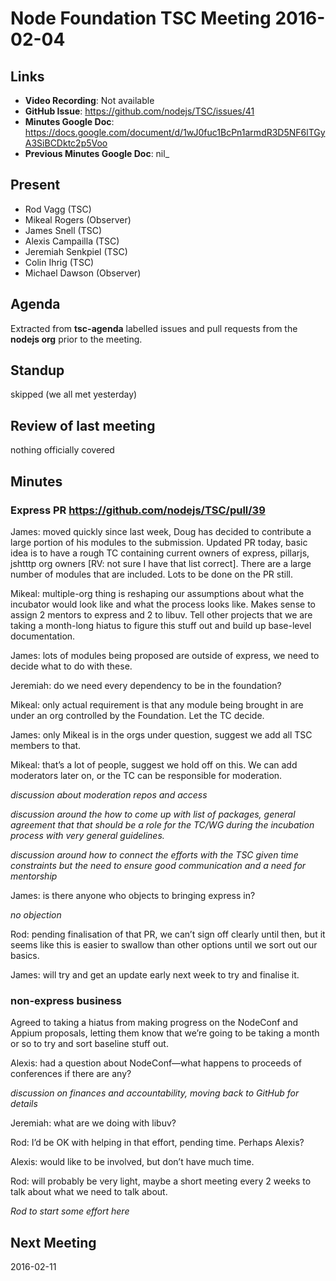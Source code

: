 # Node Foundation TSC Meeting 2016-02-04

## Links

* **Video Recording**: Not available
* **GitHub Issue**: <https://github.com/nodejs/TSC/issues/41>
* **Minutes Google Doc**: <https://docs.google.com/document/d/1wJ0fuc1BcPn1armdR3D5NF6lTGyA3SiBCDktc2p5Voo>
* **Previous Minutes Google Doc**: nil\_

## Present

* Rod Vagg (TSC)
* Mikeal Rogers (Observer)
* James Snell (TSC)
* Alexis Campailla (TSC)
* Jeremiah Senkpiel (TSC)
* Colin Ihrig (TSC)
* Michael Dawson (Observer)

## Agenda

Extracted from **tsc-agenda** labelled issues and pull requests from the **nodejs org** prior to the meeting.

## Standup

skipped (we all met yesterday)

## Review of last meeting

nothing officially covered

## Minutes

### Express PR <https://github.com/nodejs/TSC/pull/39>

James: moved quickly since last week, Doug has decided to contribute a large portion of his modules to the submission. Updated PR today, basic idea is to have a rough TC containing current owners of express, pillarjs, jshtttp org owners \[RV: not sure I have that list correct]. There are a large number of modules that are included. Lots to be done on the PR still.

Mikeal: multiple-org thing is reshaping our assumptions about what the incubator would look like and what the process looks like. Makes sense to assign 2 mentors to express and 2 to libuv. Tell other projects that we are taking a month-long hiatus to figure this stuff out and build up base-level documentation.

James: lots of modules being proposed are outside of express, we need to decide what to do with these.

Jeremiah: do we need every dependency to be in the foundation?

Mikeal: only actual requirement is that any module being brought in are under an org controlled by the Foundation. Let the TC decide.

James: only Mikeal is in the orgs under question, suggest we add all TSC members to that.

Mikeal: that’s a lot of people, suggest we hold off on this. We can add moderators later on, or the TC can be responsible for moderation.

_discussion about moderation repos and access_

_discussion around the how to come up with list of packages, general agreement that that should be a role for the TC/WG during the incubation process with very general guidelines._

_discussion around how to connect the efforts with the TSC given time constraints but the need to ensure good communication and a need for mentorship_

James: is there anyone who objects to bringing express in?

_no objection_

Rod: pending finalisation of that PR, we can’t sign off clearly until then, but it seems like this is easier to swallow than other options until we sort out our basics.

James: will try and get an update early next week to try and finalise it.

### non-express business

Agreed to taking a hiatus from making progress on the NodeConf and Appium proposals, letting them know that we’re going to be taking a month or so to try and sort baseline stuff out.

Alexis: had a question about NodeConf—what happens to proceeds of conferences if there are any?

_discussion on finances and accountability, moving back to GitHub for details_

Jeremiah: what are we doing with libuv?

Rod: I’d be OK with helping in that effort, pending time. Perhaps Alexis?

Alexis: would like to be involved, but don’t have much time.

Rod: will probably be very light, maybe a short meeting every 2 weeks to talk about what we need to talk about.

_Rod to start some effort here_

## Next Meeting

2016-02-11

